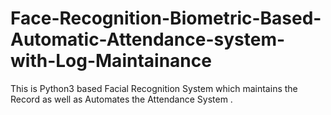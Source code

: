 # Face-Recognition-Biometric-Based-Automatic-Attendance-system-with-Log-Maintainance
This is Python3 based Facial Recognition System which maintains the Record as well as Automates the Attendance  System .
